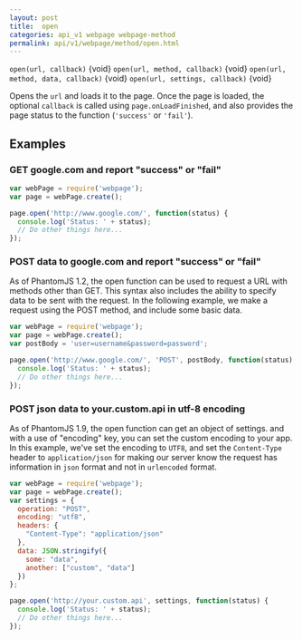 ```yaml
---
layout: post
title:  open
categories: api_v1 webpage webpage-method
permalink: api/v1/webpage/method/open.html
---
```


`open(url, callback)` {void}
`open(url, method, callback)` {void}
`open(url, method, data, callback)` {void}
`open(url, settings, callback)` {void}

Opens the `url` and loads it to the page. Once the page is loaded, the optional `callback` is called using `page.onLoadFinished`, and also provides the page status to the function (`'success'` or `'fail'`).

## Examples

### GET google.com and report "success" or "fail"

```javascript
var webPage = require('webpage');
var page = webPage.create();

page.open('http://www.google.com/', function(status) {
  console.log('Status: ' + status);
  // Do other things here...
});
```

### POST data to google.com and report "success" or "fail"

As of PhantomJS 1.2, the open function can be used to request a URL with methods other than GET. This syntax also includes the ability to specify data to be sent with the request. In the following example, we make a request using the POST method, and include some basic data.

```javascript
var webPage = require('webpage');
var page = webPage.create();
var postBody = 'user=username&password=password';

page.open('http://www.google.com/', 'POST', postBody, function(status) {
  console.log('Status: ' + status);
  // Do other things here...
});
```

### POST json data to your.custom.api in utf-8 encoding
As of PhantomJS 1.9, the open function can get an object of settings. and with a use of "encoding" key, you can set the custom encoding to your app.
In this example, we've set the encoding to `UTF8`, and set the `Content-Type` header to `application/json` for making our server know the request has information in `json` format and not in `urlencoded` format.

```javascript
var webPage = require('webpage');
var page = webPage.create();
var settings = {
  operation: "POST",
  encoding: "utf8",
  headers: {
    "Content-Type": "application/json"
  },
  data: JSON.stringify({
    some: "data",
    another: ["custom", "data"]
  })
};

page.open('http://your.custom.api', settings, function(status) {
  console.log('Status: ' + status);
  // Do other things here...
});






